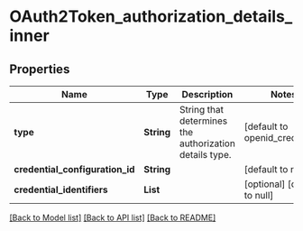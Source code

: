 # OAuth2Token_authorization_details_inner

## Properties

| Name                            | Type       | Description                                            | Notes                          |
| ------------------------------- | ---------- | ------------------------------------------------------ | ------------------------------ |
| **type**                        | **String** | String that determines the authorization details type. | [default to openid_credential] |
| **credential_configuration_id** | **String** |                                                        | [default to null]              |
| **credential_identifiers**      | **List**   |                                                        | [optional] [default to null]   |

[[Back to Model list]](../README.md#documentation-for-models) [[Back to API list]](../README.md#documentation-for-api-endpoints) [[Back to README]](../README.md)
